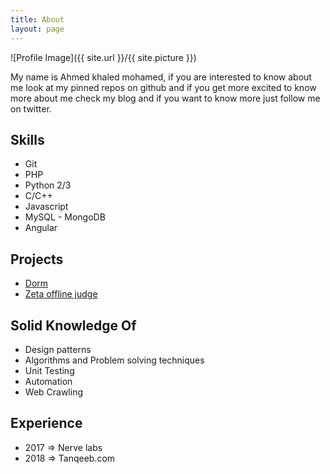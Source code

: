 ```yaml
---
title: About
layout: page
---
```

![Profile Image]({{ site.url }}/{{ site.picture }})

<p>My name is Ahmed khaled mohamed, if you are interested to know about me look at my pinned repos on github and if you get more excited to know more 
about me check my blog and if you want to know more just follow me on twitter.</p>


<h2>Skills</h2>

<ul class="skill-list">
	<li>Git</li>
	<li>PHP</li>
	<li>Python 2/3</li>
	<li>C/C++</li>
	<li>Javascript</li>
	<li>MySQL - MongoDB</li>
	<li>Angular</li>
</ul>

<h2>Projects</h2>

<ul>
	<li><a href="https://github.com/aa-ahmed-aa/Dorm">Dorm</a></li>
	<li><a href="https://github.com/aa-ahmed-aa/Zeta">Zeta offline judge</a></li>
</ul>

<h2>Solid Knowledge Of</h2>
<ul>
	<li>Design patterns</li>
	<li>Algorithms and Problem solving techniques</li>
	<li>Unit Testing</li>
	<li>Automation</li>
	<li>Web Crawling</li>
</ul>

<h2>Experience</h2>
<ul>
	<li>2017 => Nerve labs</li>
	<li>2018 => Tanqeeb.com</li>
</ul>